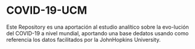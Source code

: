 # COVID-19-UCM
Este Repository es una aportación al estudio analítico sobre la evo-lución del COVID-19 a nivel mundial, aportando una base dedatos usando como referencia los datos facilitados por la JohnHopkins University. 
